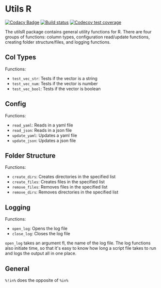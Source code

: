 # Utils R

<!-- badges: start -->

[![Codacy Badge](https://api.codacy.com/project/badge/Grade/f1e0bbc39d9f42ab80ed22763d7dbc1c)](https://www.codacy.com/app/holmesjoli/utilsR?utm_source=github.com&amp;utm_medium=referral&amp;utm_content=holmesjoli/utilsR&amp;utm_campaign=Badge_Grade)
[![Build status](https://travis-ci.org/holmesjoli/utilsR.svg?branch=master)](https://travis-ci.org/holmesjoli/utilsR)
[![Codecov test coverage](https://codecov.io/gh/holmesjoli/utilsR/branch/master/graph/badge.svg)](https://codecov.io/gh/holmesjoli/utilsR?branch=master)
<!-- badges: end -->

The utilsR package contains general utility functions for R. There are four groups of functions: column types, configuration read/update functions, creating folder structure/files, and logging functions.

## Col Types

Functions:

-   `test_vec_str`: Tests if the vector is a string
-   `test_vec_num`: Tests if the vector is number
-   `test_vec_bool`: Tests if the vector is boolean

## Config

Functions:

-   `read_yaml`: Reads in a yaml file
-   `read_json`: Reads in a json file
-   `update_yaml`: Updates a yaml file
-   `update_json`: Updates a json file

## Folder Structure

Functions:

-   `create_dirs`: Creates directories in the specified list
-   `create_files`: Creates files in the specified list
-   `remove_files`: Removes files in the specified list
-   `remove_dirs`: Removes directories in the specified list

## Logging

Functions:

-   `open_log`: Opens the log file
-   `close_log`: Closes the log file

`open_log` takes an argument fl, the name of the log file. The log functions also initiate time, so that it's easy to know how long a script file takes to run and logs the output all in one place.

## General

`%!in%` does the opposite of `%in%`
